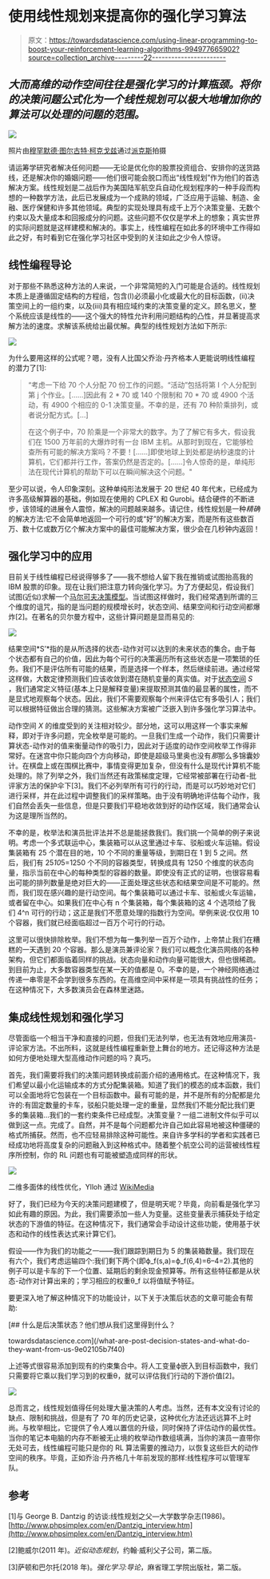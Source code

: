 # 使用线性规划来提高你的强化学习算法

> 原文：<https://towardsdatascience.com/using-linear-programming-to-boost-your-reinforcement-learning-algorithms-994977665902?source=collection_archive---------22----------------------->

## *大而高维的动作空间往往是强化学习的计算瓶颈。将你的决策问题公式化为一个线性规划可以极大地增加你的算法可以处理的问题的范围。*

![](img/af61afc64f43f90d09164f8d1f9a129d.png)

照片由[穆罕默德·图尔古特·柯克戈兹](https://www.pexels.com/@tkirkgoz)通过[派克斯](https://www.pexels.com/photo/exterior-of-glass-roof-of-house-in-city-5686928/)拍摄

请运筹学研究者解决任何问题——无论是优化你的股票投资组合、安排你的送货路线，还是解决你的婚姻问题——他们很可能会脱口而出“线性规划”作为他们的首选解决方案。线性规划是二战后作为美国陆军航空兵自动化规划程序的一种手段而构想的一种数学方法，此后已发展成为一个成熟的领域，广泛应用于运输、制造、金融、医疗保健和许多其他领域。典型的实现处理具有成千上万个决策变量、无数个约束以及大量成本和回报成分的问题。这些问题不仅仅是学术上的想象；真实世界的实际问题就是这样建模和解决的。事实上，线性编程在如此多的环境中工作得如此之好，有时看到它在强化学习社区中受到的关注如此之少令人惊讶。

## 线性编程导论

对于那些不熟悉这种方法的人来说，一个非常简短的入门可能是合适的。线性规划本质上是遵循固定结构的方程组，包含(I)必须最小化或最大化的目标函数，(ii)决策空间上的一组约束，以及(iii)具有相应域约束的决策变量的定义。顾名思义，整个系统应该是线性的——这个强大的特性允许利用问题结构的凸性，并显著提高求解方法的速度。求解该系统给出最优解。典型的线性规划方法如下所示:

![](img/c85d73c1554dbfe3ed4f575ef2355384.png)

为什么要用这样的公式呢？嗯，没有人比国父乔治·丹齐格本人更能说明线性编程的潜力了[1]:

> “考虑一下给 70 个人分配 70 份工作的问题。“活动”包括将第 I 个人分配到第 j 个作业。[……]因此有 2 * 70 或 140 个限制和 70 * 70 或 4900 个活动，有 4900 个相应的 0-1 决策变量。不幸的是，还有 70 种阶乘排列，或者说分配方式。[…]
> 
> 在这个例子中，70 阶乘是一个非常大的数字。为了了解它有多大，假设我们在 1500 万年前的大爆炸时有一台 IBM 主机。从那时到现在，它能够检查所有可能的解决方案吗？不要！[……]即使地球上到处都是纳秒速度的计算机，它们都并行工作，答案仍然是否定的。[……]令人惊奇的是，单纯形法在现代计算机的帮助下可以在瞬间解决这个问题。"

至少可以说，令人印象深刻。这种单纯形法发展于 20 世纪 40 年代末，已经成为许多高级解算器的基础，例如现在使用的 CPLEX 和 Gurobi。结合硬件的不断进步，该领域的进展令人震惊，解决的问题越来越多。请记住，线性规划是一种*精确*的解决方法:它不会简单地返回一个可行的或“好”的解决方案，而是所有这些数百万、数十亿或数万亿个解决方案中的最佳可能解决方案，很少会在几秒钟内返回！

## 强化学习中的应用

目前关于线性编程已经说得够多了——我不想给人留下我在推销或试图抬高我的 IBM 股票的印象。现在让我们把注意力转向强化学习。为了方便起见，假设我们试图(近似)求解一个[马尔可夫决策模型](/the-five-building-blocks-of-markov-decision-processes-997dc1ab48a7)。当试图这样做时，我们经常遇到所谓的三个维度的诅咒，指的是当问题的规模增长时，状态空间、结果空间和行动空间都爆炸[2]。在著名的贝尔曼方程中，这些计算问题是显而易见的:

![](img/21eaf517f52c7616e9bd133d842a2ac6.png)

结果空间*S’*指的是从所选择的状态-动作对可以达到的未来状态的集合。由于每个状态都有自己的价值，因此为每个可行的决策遍历所有这些状态是一项繁琐的任务。我们不是评估所有可能的结果，而是选择一个样本，然后继续前进。通过经常这样做，大数定律预测我们应该收敛到潜在随机变量的真实值。对于[状态空间](/a-deep-dive-into-problem-states-498ad0746c98) *S* ，我们通常定义特征(基本上只是解释变量)来提取预测其值的最显著的属性，而不是显式地观察每个状态。因此，我们不需要观察每个州来评估它有多吸引人；我们可以根据特征做出合理的猜测。这些解决方案被广泛嵌入到许多强化学习算法中。

动作空间 *X* 的维度受到的关注相对较少。部分地，这可以用这样一个事实来解释，即对于许多问题，完全枚举是可能的。一旦我们生成一个动作，我们只需要计算状态-动作对的值来衡量动作的吸引力，因此对于适度的动作空间枚举工作得非常好。在迷宫中你只能向四个方向移动，即使是超级马里奥也没有*那*那么多锦囊妙计。在棋盘上或在围棋比赛中，事情变得更加复杂，但没有什么是现代计算机不能处理的。除了列举之外，我们当然还有政策梯度定理，它经常被部署在行动者-批评家方法的保护伞下[3]。我们不必列举所有可行的行动，而是可以巧妙地对它们进行采样，并在此过程中调整我们的采样策略。由于没有明确地评估每个动作，我们自然会丢失一些信息，但是只要我们平稳地收敛到好的动作区域，我们通常会认为这是理所当然的。

不幸的是，枚举法和演员批评法并不总是能拯救我们。我们挑一个简单的例子来说明。考虑一个多式联运中心，集装箱可以从这里通过卡车、驳船或火车运输。假设集装箱有 25 个潜在目的地，10 个不同的重量等级，到期日在 1 到 5 之间。然后，我们有 25*10*5=1250 个不同的容器类型，转换成具有 1250 个维度的状态向量，指示当前在中心的每种类型的容器的数量。即使没有正式的证明，也很容易看出可能的排列数量是绝对巨大的——正面处理这些状态和结果空间是不可能的。然而，我们现在感兴趣的是行动空间。每个集装箱可以通过卡车、驳船或火车运输，或者留在中心。如果我们在中心有 n 个集装箱，每个集装箱的这 4 个选项给了我们 4^n 可行的行动；这正是我们不愿意处理的指数行为空间。举例来说:仅仅用 10 个容器，我们就已经面临超过一百万个可行的行动。

这里可以很快排除枚举。我们不想为每一集列举一百万个动作，上帝禁止我们在糟糕的一天遇到 20 个容器。那么是演员兼评论家？我们可以概念化演员网络的各种架构，但它们都面临着同样的挑战。状态向量和动作向量可能很大，但也很稀疏。到目前为止，大多数容器类型在某一天的值都是 0。不幸的是，一个神经网络通过传递一串零是不会学到很多东西的。在高维空间中采样是一项具有挑战性的任务；在这种情况下，大多数演员会在森林里迷路。

## 集成线性规划和强化学习

尽管面临一个相当干净和直接的问题，但我们无法列举，也无法有效地应用演员-评论家方法。不出所料，这就是线性编程重新登上舞台的地方。还记得这种方法是如何方便地处理大型高维动作问题的吗？真巧。

首先，我们需要将我们的决策问题转换成前面介绍的通用格式。在这种情况下，我们希望以最小化运输成本的方式分配集装箱。知道了我们的模态的成本函数，我们可以全面地将它包装在一个目标函数中。最有可能的是，并不是所有的分配都是允许的:有固定数量的卡车，驳船只能处理一定的重量，显然我们不能分配比我们更多的集装箱…我们的一套约束条件已经成型。决策变量？一组二进制文件似乎可以做到这一点。完成了。自然，并不是每个问题都允许自己如此容易地被这种僵硬的格式所捕获。然而，也不应轻易排除这种可能性。来自许多学科的学者和实践者已经成功地将高度复杂的问题融入到这种格式中。随着整个航空公司的运营被线性程序所控制，你的 RL 问题也有可能被塑造成同样的形状。

![](img/e86df850a3efd84b0ca5578b4ab7acb8.png)

二维多面体的线性优化，Ylloh 通过 [WikiMedia](https://commons.wikimedia.org/wiki/File:Linear_optimization_in_a_2-dimensional_polytope.svg)

好了，我们已经为今天的决策问题建模了，但是明天呢？毕竟，向前看是强化学习如此有趣的原因。为此，我们需要添加一些人为变量。这些变量表示捕获处于给定状态的下游值的特征。在这种情况下，我们通常会手动设计这些功能，使用基于状态和动作的线性表达式来计算它们。

假设——作为我们的功能之一——我们跟踪到期日为 5 的集装箱数量。我们现在有六个，我们考虑运输四个:我们剩下两个(即ϕ_f(s,a)=ϕ_f(6,4)=6–4=2).其他的例子可以是卡车的下一个位置、延期后的剩余现金预算等。所有这些特征都是从状态-动作对计算出来的；学习相应的权重θ_f 以将值赋予特征。

要更深入地了解这种情况下的功能设计，以下关于决策后状态的文章可能会有帮助:

</what-are-post-decision-states-and-what-do-they-want-from-us-9e02105b7f40> [## 什么是后决策状态？他们想从我们这里得到什么？

towardsdatascience.com](/what-are-post-decision-states-and-what-do-they-want-from-us-9e02105b7f40) </about-post-decision-states-again-5725e5c15d90>  

上述等式很容易添加到现有的约束集合中。将人工变量ϕ嵌入到目标函数中，我们只需要将它乘以我们学习到的权重θ，就可以评估我们行动的下游价值[2]。

![](img/fabe198ffddd2625493e3441e68b0eea.png)

总而言之，线性规划值得任何处理大量决策的人考虑。当然，还有本文没有讨论的缺点、限制和挑战，但是有了 70 年的历史记录，这种优化方法还远远算不上时尚。与枚举相比，它提供了令人难以置信的升级，同时保持了评估动作的最优性。当你的笔记本电脑的内存不断被无止境的枚举动作数组填满，当你的演员一直带你无处可去，线性编程可能只是你的 RL 算法需要的推动力，以恢复这些巨大的动作空间的秩序。毕竟，正如乔治·丹齐格几十年前发现的那样:线性程序可以管理军队。

## 参考

[1]与 George B. Dantzig 的访谈:线性规划之父—大学数学杂志(1986)。[http://www.phpsimplex.com/en/Dantzig_interview.htm](http://www.phpsimplex.com/en/Dantzig_interview.htm)

[2]鲍威尔(2011 年)。*近似动态规划*，约翰·威利父子公司，第二版。

[3]萨顿和巴尔托(2018 年)。*强化学习:导论*，麻省理工学院出版社，第二版。